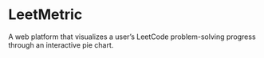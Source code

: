 # LeetMetric
A web platform that visualizes a user’s LeetCode problem-solving progress through an interactive pie chart. 
